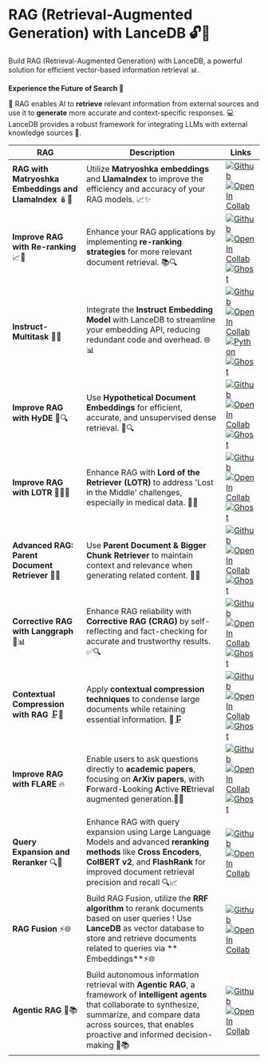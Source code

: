 **RAG (Retrieval-Augmented Generation) with LanceDB 🔓🧐**
====================================================================

Build RAG (Retrieval-Augmented Generation) with  LanceDB, a powerful solution for efficient vector-based information retrieval 📊. 

**Experience the Future of Search 🔄**

🤖 RAG enables AI to **retrieve** relevant information from external sources and use it to **generate** more accurate and context-specific responses. 💻 LanceDB provides a robust framework for integrating LLMs with external knowledge sources 📝.

| **RAG**                                      | **Description**                                                                                                                                                  | **Links**                  |
|----------------------------------------------|------------------------------------------------------------------------------------------------------------------------------------------------------------------|----------------------------|                                                                                                                                                     
| **RAG with Matryoshka Embeddings and LlamaIndex** 🪆🔗  | Utilize **Matryoshka embeddings** and **LlamaIndex** to improve the efficiency and accuracy of your RAG models. 📈✨ | [![Github](../../assets/github.svg)][matryoshka_github] <br>[![Open In Collab](../../assets/colab.svg)][matryoshka_colab]  |                                                                                                                                                                                                                                                                                                                                                                                                                                                                                                                        
| **Improve RAG with Re-ranking** 📈🔄 | Enhance your RAG applications by implementing **re-ranking strategies** for more relevant document retrieval. 📚🔍 | [![Github](../../assets/github.svg)][rag_reranking_github] <br>[![Open In Collab](../../assets/colab.svg)][rag_reranking_colab] <br>[![Ghost](../../assets/ghost.svg)][rag_reranking_ghost] |                                                                                                                                                                                                                                                                                                                                                                                                                                                                                                                        
| **Instruct-Multitask** 🧠🎯 |  Integrate the **Instruct Embedding Model** with LanceDB to streamline your embedding API, reducing redundant code and overhead. 🌐📊 | [![Github](../../assets/github.svg)][instruct_multitask_github] <br>[![Open In Collab](../../assets/colab.svg)][instruct_multitask_colab] <br>[![Python](../../assets/python.svg)][instruct_multitask_python] <br>[![Ghost](../../assets/ghost.svg)][instruct_multitask_ghost] |                                                                                                                                                                                                                                                                                                                                                                                                                                                                                                                        
| **Improve RAG with HyDE** 🌌🔍 | Use **Hypothetical Document Embeddings** for efficient, accurate, and unsupervised dense retrieval. 📄🔍 | [![Github](../../assets/github.svg)][hyde_github] <br>[![Open In Collab](../../assets/colab.svg)][hyde_colab]<br>[![Ghost](../../assets/ghost.svg)][hyde_ghost]                 |                                                                                                                                                                                                                                                                                                                                                                                                                                                                                                                        
| **Improve RAG with LOTR** 🧙‍♂️📜 | Enhance RAG with **Lord of the Retriever (LOTR)** to address 'Lost in the Middle' challenges, especially in medical data. 🌟📜 | [![Github](../../assets/github.svg)][lotr_github] <br>[![Open In Collab](../../assets/colab.svg)][lotr_colab] <br>[![Ghost](../../assets/ghost.svg)][lotr_ghost] |                                                                                                                                                                                                                                                                                                                                                                                                                                                                                                                        
| **Advanced RAG: Parent Document Retriever** 📑🔗 | Use **Parent Document & Bigger Chunk Retriever** to maintain context and relevance when generating related content. 🎵📄 | [![Github](../../assets/github.svg)][parent_doc_retriever_github] <br>[![Open In Collab](../../assets/colab.svg)][parent_doc_retriever_colab] <br>[![Ghost](../../assets/ghost.svg)][parent_doc_retriever_ghost] |                                                                                                                                                                                                                                                                                                                                                                                                                                                                                                                        
| **Corrective RAG with Langgraph** 🔧📊 | Enhance RAG reliability with **Corrective RAG (CRAG)** by self-reflecting and fact-checking for accurate and trustworthy results. ✅🔍 |[![Github](../../assets/github.svg)][corrective_rag_github] <br>[![Open In Collab](../../assets/colab.svg)][corrective_rag_colab] <br>[![Ghost](../../assets/ghost.svg)][corrective_rag_ghost] |                                                                                                                                                                                                                                                                                                                                                                                                                                                                                                                        
| **Contextual Compression with RAG** 🗜️🧠 | Apply **contextual compression techniques** to condense large documents while retaining essential information. 📄🗜️                                               | [![Github](../../assets/github.svg)][compression_rag_github] <br>[![Open In Collab](../../assets/colab.svg)][compression_rag_colab] <br>[![Ghost](../../assets/ghost.svg)][compression_rag_ghost] |                                                                                                                                                                                                                                                                                                                                                                                                                                                                                                                        
| **Improve RAG with FLARE** 🔥|  Enable users to ask questions directly to **academic papers**, focusing on **ArXiv papers**, with **F**orward-**L**ooking **A**ctive **RE**trieval augmented generation.🚀🌟                                                                       | [![Github](../../assets/github.svg)][flare_github] <br>[![Open In Collab](../../assets/colab.svg)][flare_colab] <br>[![Ghost](../../assets/ghost.svg)][flare_ghost] |                                                                                                                                                                                                                                                                                                                                                                                                                                                                                                                        
| **Query Expansion and Reranker** 🔍🔄 | Enhance RAG with query expansion using Large Language Models and advanced **reranking methods** like **Cross Encoders**, **ColBERT v2**, and **FlashRank** for improved document retrieval precision and recall 🔍📈                                                         | [![Github](../../assets/github.svg)][query_github] <br>[![Open In Collab](../../assets/colab.svg)][query_colab] |                                                                                                                                                                                                                                                                                                                                                                                                                                                                                                                        
| **RAG Fusion** ⚡🌐 | Build RAG Fusion, utilize the **RRF algorithm** to rerank documents based on user queries ! Use **LanceDB** as vector database to store and retrieve documents related to queries via ** Embeddings**⚡🌐                                                                          | [![Github](../../assets/github.svg)][fusion_github] <br>[![Open In Collab](../../assets/colab.svg)][fusion_colab] |                                                                                                                                                                                                                                                                                                                                                                                                                                                                                                                        
| **Agentic RAG** 🤖📚 | Build autonomous information retrieval with **Agentic RAG**, a framework of **intelligent agents** that collaborate to synthesize, summarize, and compare data across sources, that enables proactive and informed decision-making 🤖📚                                                              | [![Github](../../assets/github.svg)][agentic_github] <br>[![Open In Collab](../../assets/colab.svg)][agentic_colab] |












[matryoshka_github]: https://github.com/lancedb/vectordb-recipes/blob/main/tutorials/RAG-with_MatryoshkaEmbed-Llamaindex
[matryoshka_colab]: https://colab.research.google.com/github/lancedb/vectordb-recipes/blob/main/tutorials/RAG-with_MatryoshkaEmbed-Llamaindex/RAG_with_MatryoshkaEmbedding_and_Llamaindex.ipynb

[rag_reranking_github]: https://github.com/lancedb/vectordb-recipes/blob/main/examples/RAG_Reranking
[rag_reranking_colab]: https://colab.research.google.com/github/lancedb/vectordb-recipes/blob/main/examples/RAG_Reranking/main.ipynb
[rag_reranking_ghost]: https://blog.lancedb.com/simplest-method-to-improve-rag-pipeline-re-ranking-cf6eaec6d544


[instruct_multitask_github]: https://github.com/lancedb/vectordb-recipes/blob/main/examples/instruct-multitask
[instruct_multitask_colab]: https://colab.research.google.com/github/lancedb/vectordb-recipes/blob/main/examples/instruct-multitask/main.ipynb
[instruct_multitask_python]: https://github.com/lancedb/vectordb-recipes/blob/main/examples/instruct-multitask/main.py
[instruct_multitask_ghost]: https://blog.lancedb.com/multitask-embedding-with-lancedb-be18ec397543

[hyde_github]: https://github.com/lancedb/vectordb-recipes/blob/main/examples/Advance-RAG-with-HyDE
[hyde_colab]: https://colab.research.google.com/github/lancedb/vectordb-recipes/blob/main/examples/Advance-RAG-with-HyDE/main.ipynb
[hyde_ghost]: https://blog.lancedb.com/advanced-rag-precise-zero-shot-dense-retrieval-with-hyde-0946c54dfdcb

[lotr_github]: https://github.com/lancedb/vectordb-recipes/blob/main/examples/Advance_RAG_LOTR
[lotr_colab]: https://colab.research.google.com/github/lancedb/vectordb-recipes/blob/main/examples/Advance_RAG_LOTR/main.ipynb
[lotr_ghost]: https://blog.lancedb.com/better-rag-with-lotr-lord-of-retriever-23c8336b9a35

[parent_doc_retriever_github]: https://github.com/lancedb/vectordb-recipes/blob/main/examples/parent_document_retriever
[parent_doc_retriever_colab]: https://colab.research.google.com/github/lancedb/vectordb-recipes/blob/main/examples/parent_document_retriever/main.ipynb
[parent_doc_retriever_ghost]: https://blog.lancedb.com/modified-rag-parent-document-bigger-chunk-retriever-62b3d1e79bc6

[corrective_rag_github]: https://github.com/lancedb/vectordb-recipes/blob/main/tutorials/Corrective-RAG-with_Langgraph
[corrective_rag_colab]: https://colab.research.google.com/github/lancedb/vectordb-recipes/blob/main/tutorials/Corrective-RAG-with_Langgraph/CRAG_with_Langgraph.ipynb
[corrective_rag_ghost]: https://blog.lancedb.com/implementing-corrective-rag-in-the-easiest-way-2/

[compression_rag_github]: https://github.com/lancedb/vectordb-recipes/blob/main/examples/Contextual-Compression-with-RAG
[compression_rag_colab]: https://colab.research.google.com/github/lancedb/vectordb-recipes/blob/main/examples/Contextual-Compression-with-RAG/main.ipynb
[compression_rag_ghost]: https://blog.lancedb.com/enhance-rag-integrate-contextual-compression-and-filtering-for-precision-a29d4a810301/

[flare_github]: https://github.com/lancedb/vectordb-recipes/blob/main/examples/better-rag-FLAIR
[flare_colab]: https://colab.research.google.com/github/lancedb/vectordb-recipes/blob/main/examples/better-rag-FLAIR/main.ipynb
[flare_ghost]: https://blog.lancedb.com/better-rag-with-active-retrieval-augmented-generation-flare-3b66646e2a9f/

[query_github]: https://github.com/lancedb/vectordb-recipes/tree/main/examples/archived_examples/QueryExpansion%26Reranker
[query_colab]: https://colab.research.google.com/github/lancedb/vectordb-recipes/blob/main/examples/archived_examples/QueryExpansion&Reranker/main.ipynb


[fusion_github]: https://github.com/lancedb/vectordb-recipes/tree/main/examples/archived_examples/RAG_Fusion
[fusion_colab]: https://colab.research.google.com/github/lancedb/vectordb-recipes/blob/main/examples/archived_examples/RAG_Fusion/main.ipynb

[agentic_github]: https://github.com/lancedb/vectordb-recipes/blob/main/tutorials/Agentic_RAG
[agentic_colab]: https://colab.research.google.com/github/lancedb/vectordb-recipes/blob/main/tutorials/Agentic_RAG/main.ipynb


